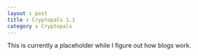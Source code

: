 ```yaml
---
layout : post
title : Cryptopals 1.1
category : Cryptopals
---
```


This is currently a placeholder while I figure out how blogs work.
